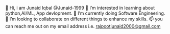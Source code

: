 👋 Hi, i am Junaid Iqbal @Junaid-1999
👀 I’m interested in learning about python,AI/ML, App devlopment.
🌱 I’m currently doing Software Engineering.
💞️ I’m looking to collaborate on different things to enhance my skills.
📫 you can reach me out on my email address i.e. rajpootjunaid2000@gmail.com 
